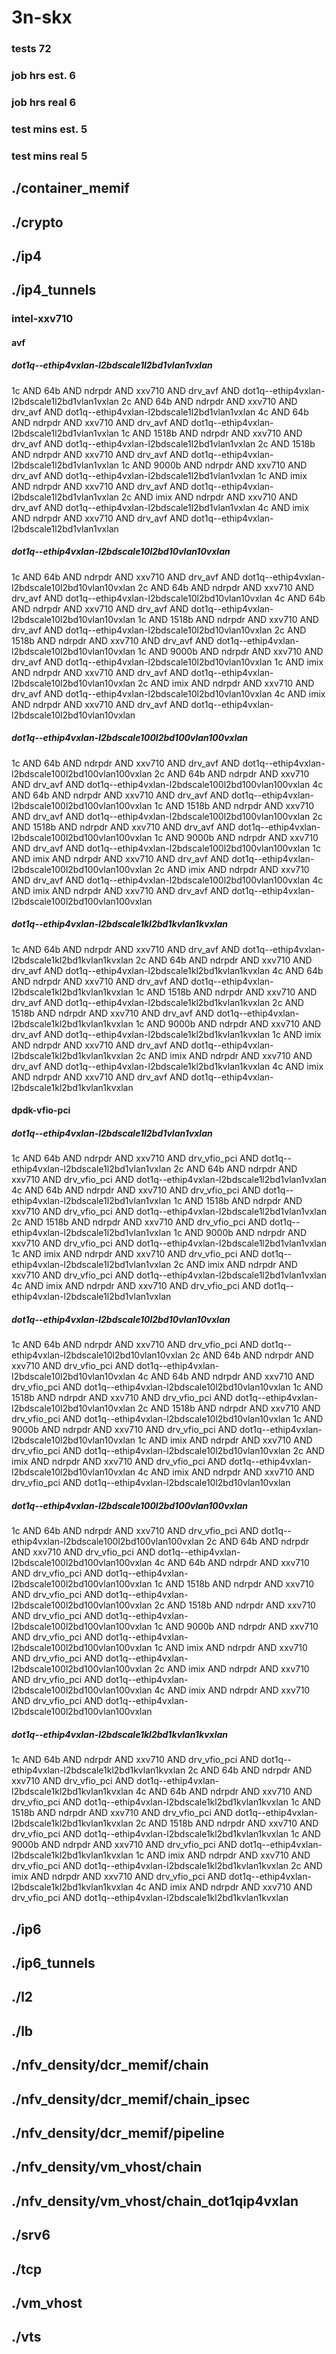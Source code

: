 # 3n-skx
### tests 72
### job hrs est. 6
### job hrs real 6
### test mins est. 5
### test mins real 5
## ./container_memif
## ./crypto
## ./ip4
## ./ip4_tunnels
### intel-xxv710
#### avf
##### dot1q--ethip4vxlan-l2bdscale1l2bd1vlan1vxlan
1c AND 64b AND ndrpdr AND xxv710 AND drv_avf AND dot1q--ethip4vxlan-l2bdscale1l2bd1vlan1vxlan
2c AND 64b AND ndrpdr AND xxv710 AND drv_avf AND dot1q--ethip4vxlan-l2bdscale1l2bd1vlan1vxlan
4c AND 64b AND ndrpdr AND xxv710 AND drv_avf AND dot1q--ethip4vxlan-l2bdscale1l2bd1vlan1vxlan
1c AND 1518b AND ndrpdr AND xxv710 AND drv_avf AND dot1q--ethip4vxlan-l2bdscale1l2bd1vlan1vxlan
2c AND 1518b AND ndrpdr AND xxv710 AND drv_avf AND dot1q--ethip4vxlan-l2bdscale1l2bd1vlan1vxlan
1c AND 9000b AND ndrpdr AND xxv710 AND drv_avf AND dot1q--ethip4vxlan-l2bdscale1l2bd1vlan1vxlan
1c AND imix AND ndrpdr AND xxv710 AND drv_avf AND dot1q--ethip4vxlan-l2bdscale1l2bd1vlan1vxlan
2c AND imix AND ndrpdr AND xxv710 AND drv_avf AND dot1q--ethip4vxlan-l2bdscale1l2bd1vlan1vxlan
4c AND imix AND ndrpdr AND xxv710 AND drv_avf AND dot1q--ethip4vxlan-l2bdscale1l2bd1vlan1vxlan
##### dot1q--ethip4vxlan-l2bdscale10l2bd10vlan10vxlan
1c AND 64b AND ndrpdr AND xxv710 AND drv_avf AND dot1q--ethip4vxlan-l2bdscale10l2bd10vlan10vxlan
2c AND 64b AND ndrpdr AND xxv710 AND drv_avf AND dot1q--ethip4vxlan-l2bdscale10l2bd10vlan10vxlan
4c AND 64b AND ndrpdr AND xxv710 AND drv_avf AND dot1q--ethip4vxlan-l2bdscale10l2bd10vlan10vxlan
1c AND 1518b AND ndrpdr AND xxv710 AND drv_avf AND dot1q--ethip4vxlan-l2bdscale10l2bd10vlan10vxlan
2c AND 1518b AND ndrpdr AND xxv710 AND drv_avf AND dot1q--ethip4vxlan-l2bdscale10l2bd10vlan10vxlan
1c AND 9000b AND ndrpdr AND xxv710 AND drv_avf AND dot1q--ethip4vxlan-l2bdscale10l2bd10vlan10vxlan
1c AND imix AND ndrpdr AND xxv710 AND drv_avf AND dot1q--ethip4vxlan-l2bdscale10l2bd10vlan10vxlan
2c AND imix AND ndrpdr AND xxv710 AND drv_avf AND dot1q--ethip4vxlan-l2bdscale10l2bd10vlan10vxlan
4c AND imix AND ndrpdr AND xxv710 AND drv_avf AND dot1q--ethip4vxlan-l2bdscale10l2bd10vlan10vxlan
##### dot1q--ethip4vxlan-l2bdscale100l2bd100vlan100vxlan
1c AND 64b AND ndrpdr AND xxv710 AND drv_avf AND dot1q--ethip4vxlan-l2bdscale100l2bd100vlan100vxlan
2c AND 64b AND ndrpdr AND xxv710 AND drv_avf AND dot1q--ethip4vxlan-l2bdscale100l2bd100vlan100vxlan
4c AND 64b AND ndrpdr AND xxv710 AND drv_avf AND dot1q--ethip4vxlan-l2bdscale100l2bd100vlan100vxlan
1c AND 1518b AND ndrpdr AND xxv710 AND drv_avf AND dot1q--ethip4vxlan-l2bdscale100l2bd100vlan100vxlan
2c AND 1518b AND ndrpdr AND xxv710 AND drv_avf AND dot1q--ethip4vxlan-l2bdscale100l2bd100vlan100vxlan
1c AND 9000b AND ndrpdr AND xxv710 AND drv_avf AND dot1q--ethip4vxlan-l2bdscale100l2bd100vlan100vxlan
1c AND imix AND ndrpdr AND xxv710 AND drv_avf AND dot1q--ethip4vxlan-l2bdscale100l2bd100vlan100vxlan
2c AND imix AND ndrpdr AND xxv710 AND drv_avf AND dot1q--ethip4vxlan-l2bdscale100l2bd100vlan100vxlan
4c AND imix AND ndrpdr AND xxv710 AND drv_avf AND dot1q--ethip4vxlan-l2bdscale100l2bd100vlan100vxlan
##### dot1q--ethip4vxlan-l2bdscale1kl2bd1kvlan1kvxlan
1c AND 64b AND ndrpdr AND xxv710 AND drv_avf AND dot1q--ethip4vxlan-l2bdscale1kl2bd1kvlan1kvxlan
2c AND 64b AND ndrpdr AND xxv710 AND drv_avf AND dot1q--ethip4vxlan-l2bdscale1kl2bd1kvlan1kvxlan
4c AND 64b AND ndrpdr AND xxv710 AND drv_avf AND dot1q--ethip4vxlan-l2bdscale1kl2bd1kvlan1kvxlan
1c AND 1518b AND ndrpdr AND xxv710 AND drv_avf AND dot1q--ethip4vxlan-l2bdscale1kl2bd1kvlan1kvxlan
2c AND 1518b AND ndrpdr AND xxv710 AND drv_avf AND dot1q--ethip4vxlan-l2bdscale1kl2bd1kvlan1kvxlan
1c AND 9000b AND ndrpdr AND xxv710 AND drv_avf AND dot1q--ethip4vxlan-l2bdscale1kl2bd1kvlan1kvxlan
1c AND imix AND ndrpdr AND xxv710 AND drv_avf AND dot1q--ethip4vxlan-l2bdscale1kl2bd1kvlan1kvxlan
2c AND imix AND ndrpdr AND xxv710 AND drv_avf AND dot1q--ethip4vxlan-l2bdscale1kl2bd1kvlan1kvxlan
4c AND imix AND ndrpdr AND xxv710 AND drv_avf AND dot1q--ethip4vxlan-l2bdscale1kl2bd1kvlan1kvxlan
#### dpdk-vfio-pci
##### dot1q--ethip4vxlan-l2bdscale1l2bd1vlan1vxlan
1c AND 64b AND ndrpdr AND xxv710 AND drv_vfio_pci AND dot1q--ethip4vxlan-l2bdscale1l2bd1vlan1vxlan
2c AND 64b AND ndrpdr AND xxv710 AND drv_vfio_pci AND dot1q--ethip4vxlan-l2bdscale1l2bd1vlan1vxlan
4c AND 64b AND ndrpdr AND xxv710 AND drv_vfio_pci AND dot1q--ethip4vxlan-l2bdscale1l2bd1vlan1vxlan
1c AND 1518b AND ndrpdr AND xxv710 AND drv_vfio_pci AND dot1q--ethip4vxlan-l2bdscale1l2bd1vlan1vxlan
2c AND 1518b AND ndrpdr AND xxv710 AND drv_vfio_pci AND dot1q--ethip4vxlan-l2bdscale1l2bd1vlan1vxlan
1c AND 9000b AND ndrpdr AND xxv710 AND drv_vfio_pci AND dot1q--ethip4vxlan-l2bdscale1l2bd1vlan1vxlan
1c AND imix AND ndrpdr AND xxv710 AND drv_vfio_pci AND dot1q--ethip4vxlan-l2bdscale1l2bd1vlan1vxlan
2c AND imix AND ndrpdr AND xxv710 AND drv_vfio_pci AND dot1q--ethip4vxlan-l2bdscale1l2bd1vlan1vxlan
4c AND imix AND ndrpdr AND xxv710 AND drv_vfio_pci AND dot1q--ethip4vxlan-l2bdscale1l2bd1vlan1vxlan
##### dot1q--ethip4vxlan-l2bdscale10l2bd10vlan10vxlan
1c AND 64b AND ndrpdr AND xxv710 AND drv_vfio_pci AND dot1q--ethip4vxlan-l2bdscale10l2bd10vlan10vxlan
2c AND 64b AND ndrpdr AND xxv710 AND drv_vfio_pci AND dot1q--ethip4vxlan-l2bdscale10l2bd10vlan10vxlan
4c AND 64b AND ndrpdr AND xxv710 AND drv_vfio_pci AND dot1q--ethip4vxlan-l2bdscale10l2bd10vlan10vxlan
1c AND 1518b AND ndrpdr AND xxv710 AND drv_vfio_pci AND dot1q--ethip4vxlan-l2bdscale10l2bd10vlan10vxlan
2c AND 1518b AND ndrpdr AND xxv710 AND drv_vfio_pci AND dot1q--ethip4vxlan-l2bdscale10l2bd10vlan10vxlan
1c AND 9000b AND ndrpdr AND xxv710 AND drv_vfio_pci AND dot1q--ethip4vxlan-l2bdscale10l2bd10vlan10vxlan
1c AND imix AND ndrpdr AND xxv710 AND drv_vfio_pci AND dot1q--ethip4vxlan-l2bdscale10l2bd10vlan10vxlan
2c AND imix AND ndrpdr AND xxv710 AND drv_vfio_pci AND dot1q--ethip4vxlan-l2bdscale10l2bd10vlan10vxlan
4c AND imix AND ndrpdr AND xxv710 AND drv_vfio_pci AND dot1q--ethip4vxlan-l2bdscale10l2bd10vlan10vxlan
##### dot1q--ethip4vxlan-l2bdscale100l2bd100vlan100vxlan
1c AND 64b AND ndrpdr AND xxv710 AND drv_vfio_pci AND dot1q--ethip4vxlan-l2bdscale100l2bd100vlan100vxlan
2c AND 64b AND ndrpdr AND xxv710 AND drv_vfio_pci AND dot1q--ethip4vxlan-l2bdscale100l2bd100vlan100vxlan
4c AND 64b AND ndrpdr AND xxv710 AND drv_vfio_pci AND dot1q--ethip4vxlan-l2bdscale100l2bd100vlan100vxlan
1c AND 1518b AND ndrpdr AND xxv710 AND drv_vfio_pci AND dot1q--ethip4vxlan-l2bdscale100l2bd100vlan100vxlan
2c AND 1518b AND ndrpdr AND xxv710 AND drv_vfio_pci AND dot1q--ethip4vxlan-l2bdscale100l2bd100vlan100vxlan
1c AND 9000b AND ndrpdr AND xxv710 AND drv_vfio_pci AND dot1q--ethip4vxlan-l2bdscale100l2bd100vlan100vxlan
1c AND imix AND ndrpdr AND xxv710 AND drv_vfio_pci AND dot1q--ethip4vxlan-l2bdscale100l2bd100vlan100vxlan
2c AND imix AND ndrpdr AND xxv710 AND drv_vfio_pci AND dot1q--ethip4vxlan-l2bdscale100l2bd100vlan100vxlan
4c AND imix AND ndrpdr AND xxv710 AND drv_vfio_pci AND dot1q--ethip4vxlan-l2bdscale100l2bd100vlan100vxlan
##### dot1q--ethip4vxlan-l2bdscale1kl2bd1kvlan1kvxlan
1c AND 64b AND ndrpdr AND xxv710 AND drv_vfio_pci AND dot1q--ethip4vxlan-l2bdscale1kl2bd1kvlan1kvxlan
2c AND 64b AND ndrpdr AND xxv710 AND drv_vfio_pci AND dot1q--ethip4vxlan-l2bdscale1kl2bd1kvlan1kvxlan
4c AND 64b AND ndrpdr AND xxv710 AND drv_vfio_pci AND dot1q--ethip4vxlan-l2bdscale1kl2bd1kvlan1kvxlan
1c AND 1518b AND ndrpdr AND xxv710 AND drv_vfio_pci AND dot1q--ethip4vxlan-l2bdscale1kl2bd1kvlan1kvxlan
2c AND 1518b AND ndrpdr AND xxv710 AND drv_vfio_pci AND dot1q--ethip4vxlan-l2bdscale1kl2bd1kvlan1kvxlan
1c AND 9000b AND ndrpdr AND xxv710 AND drv_vfio_pci AND dot1q--ethip4vxlan-l2bdscale1kl2bd1kvlan1kvxlan
1c AND imix AND ndrpdr AND xxv710 AND drv_vfio_pci AND dot1q--ethip4vxlan-l2bdscale1kl2bd1kvlan1kvxlan
2c AND imix AND ndrpdr AND xxv710 AND drv_vfio_pci AND dot1q--ethip4vxlan-l2bdscale1kl2bd1kvlan1kvxlan
4c AND imix AND ndrpdr AND xxv710 AND drv_vfio_pci AND dot1q--ethip4vxlan-l2bdscale1kl2bd1kvlan1kvxlan
## ./ip6
## ./ip6_tunnels
## ./l2
## ./lb
## ./nfv_density/dcr_memif/chain
## ./nfv_density/dcr_memif/chain_ipsec
## ./nfv_density/dcr_memif/pipeline
## ./nfv_density/vm_vhost/chain
## ./nfv_density/vm_vhost/chain_dot1qip4vxlan
## ./srv6
## ./tcp
## ./vm_vhost
## ./vts
